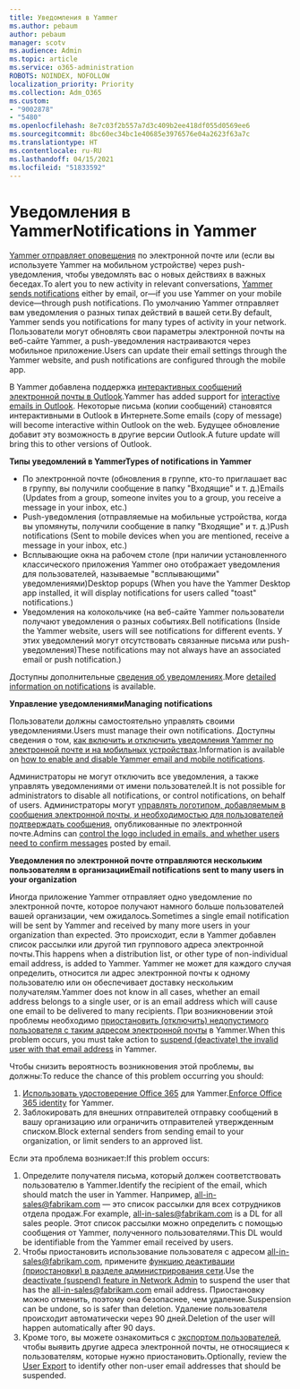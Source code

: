```yaml
---
title: Уведомления в Yammer
ms.author: pebaum
author: pebaum
manager: scotv
ms.audience: Admin
ms.topic: article
ms.service: o365-administration
ROBOTS: NOINDEX, NOFOLLOW
localization_priority: Priority
ms.collection: Adm_O365
ms.custom:
- "9002878"
- "5480"
ms.openlocfilehash: 8e7c03f2b557a7d3c409b2ee418df055d0569ee6
ms.sourcegitcommit: 8bc60ec34bc1e40685e3976576e04a2623f63a7c
ms.translationtype: HT
ms.contentlocale: ru-RU
ms.lasthandoff: 04/15/2021
ms.locfileid: "51833592"
---
```

# <a name="notifications-in-yammer"></a><span data-ttu-id="182a6-102">Уведомления в Yammer</span><span class="sxs-lookup"><span data-stu-id="182a6-102">Notifications in Yammer</span></span>

<span data-ttu-id="182a6-103">[Yammer отправляет оповещения](https://support.microsoft.com/en-gb/office/enable-or-disable-yammer-email-and-phone-notifications-93e530e0-189f-4768-8f28-7683d48cc996) по электронной почте или (если вы используете Yammer на мобильном устройстве) через push-уведомления, чтобы уведомлять вас о новых действиях в важных беседах.</span><span class="sxs-lookup"><span data-stu-id="182a6-103">To alert you to new activity in relevant conversations, [Yammer sends notifications](https://support.microsoft.com/en-gb/office/enable-or-disable-yammer-email-and-phone-notifications-93e530e0-189f-4768-8f28-7683d48cc996) either by email, or—if you use Yammer on your mobile device—through push notifications.</span></span> <span data-ttu-id="182a6-104">По умолчанию Yammer отправляет вам уведомления о разных типах действий в вашей сети.</span><span class="sxs-lookup"><span data-stu-id="182a6-104">By default, Yammer sends you notifications for many types of activity in your network.</span></span> <span data-ttu-id="182a6-105">Пользователи могут обновлять свои параметры электронной почты на веб-сайте Yammer, а push-уведомления настраиваются через мобильное приложение.</span><span class="sxs-lookup"><span data-stu-id="182a6-105">Users can update their email settings through the Yammer website, and push notifications are configured through the mobile app.</span></span> 

<span data-ttu-id="182a6-106">В Yammer добавлена поддержка [интерактивных сообщений электронной почты в Outlook](https://techcommunity.microsoft.com/t5/outlook-blog/interactive-yammer-emails-in-outlook-on-the-web-are-here/ba-p/1209420).</span><span class="sxs-lookup"><span data-stu-id="182a6-106">Yammer has added support for [interactive emails in Outlook](https://techcommunity.microsoft.com/t5/outlook-blog/interactive-yammer-emails-in-outlook-on-the-web-are-here/ba-p/1209420).</span></span> <span data-ttu-id="182a6-107">Некоторые письма (копии сообщений) становятся интерактивными в Outlook в Интернете.</span><span class="sxs-lookup"><span data-stu-id="182a6-107">Some emails (copy of message) will become interactive within Outlook on the web.</span></span> <span data-ttu-id="182a6-108">Будущее обновление добавит эту возможность в другие версии Outlook.</span><span class="sxs-lookup"><span data-stu-id="182a6-108">A future update will bring this to other versions of Outlook.</span></span>

<span data-ttu-id="182a6-109">**Типы уведомлений в Yammer**</span><span class="sxs-lookup"><span data-stu-id="182a6-109">**Types of notifications in Yammer**</span></span>

- <span data-ttu-id="182a6-110">По электронной почте (обновления в группе, кто-то приглашает вас в группу, вы получили сообщение в папку "Входящие" и т. д.)</span><span class="sxs-lookup"><span data-stu-id="182a6-110">Emails (Updates from a group, someone invites you to a group, you receive a message in your inbox, etc.)</span></span>
- <span data-ttu-id="182a6-111">Push-уведомления (отправляемые на мобильные устройства, когда вы упомянуты, получили сообщение в папку "Входящие" и т. д.)</span><span class="sxs-lookup"><span data-stu-id="182a6-111">Push notifications (Sent to mobile devices when you are mentioned, receive a message in your inbox, etc.)</span></span>
- <span data-ttu-id="182a6-112">Всплывающие окна на рабочем столе (при наличии установленного классического приложения Yammer оно отображает уведомления для пользователей, называемые "всплывающими" уведомлениями)</span><span class="sxs-lookup"><span data-stu-id="182a6-112">Desktop popups (When you have the Yammer Desktop app installed, it will display notifications for users called "toast" notifications.)</span></span>
- <span data-ttu-id="182a6-113">Уведомления на колокольчике (на веб-сайте Yammer пользователи получают уведомления о разных событиях.</span><span class="sxs-lookup"><span data-stu-id="182a6-113">Bell notifications (Inside the Yammer website, users will see notifications for different events.</span></span> <span data-ttu-id="182a6-114">У этих уведомлений могут отсутствовать связанные письма или push-уведомления)</span><span class="sxs-lookup"><span data-stu-id="182a6-114">These notifications may not always have an associated email or push notification.)</span></span>

<span data-ttu-id="182a6-115">Доступны дополнительные [сведения об уведомлениях](https://support.microsoft.com/en-gb/office/enable-or-disable-yammer-email-and-phone-notifications-93e530e0-189f-4768-8f28-7683d48cc996).</span><span class="sxs-lookup"><span data-stu-id="182a6-115">More [detailed information on notifications](https://support.microsoft.com/en-gb/office/enable-or-disable-yammer-email-and-phone-notifications-93e530e0-189f-4768-8f28-7683d48cc996) is available.</span></span>

<span data-ttu-id="182a6-116">**Управление уведомлениями**</span><span class="sxs-lookup"><span data-stu-id="182a6-116">**Managing notifications**</span></span>

<span data-ttu-id="182a6-117">Пользователи должны самостоятельно управлять своими уведомлениями.</span><span class="sxs-lookup"><span data-stu-id="182a6-117">Users must manage their own notifications.</span></span> <span data-ttu-id="182a6-118">Доступны сведения о том, [как включить и отключить уведомления Yammer по электронной почте и на мобильных устройствах](https://support.microsoft.com/en-gb/office/enable-or-disable-yammer-email-and-phone-notifications-93e530e0-189f-4768-8f28-7683d48cc996).</span><span class="sxs-lookup"><span data-stu-id="182a6-118">Information is available on [how to enable and disable Yammer email and mobile notifications](https://support.microsoft.com/en-gb/office/enable-or-disable-yammer-email-and-phone-notifications-93e530e0-189f-4768-8f28-7683d48cc996).</span></span> 

<span data-ttu-id="182a6-119">Администраторы не могут отключить все уведомления, а также управлять уведомлениями от имени пользователей.</span><span class="sxs-lookup"><span data-stu-id="182a6-119">It is not possible for administrators to disable all notifications, or control notifications, on behalf of users.</span></span> <span data-ttu-id="182a6-120">Администраторы могут [управлять логотипом, добавляемым в сообщения электронной почты, и необходимостью для пользователей подтверждать сообщения](https://docs.microsoft.com/yammer/configure-your-yammer-network/configure-email-and-yammer), опубликованные по электронной почте.</span><span class="sxs-lookup"><span data-stu-id="182a6-120">Admins can [control the logo included in emails, and whether users need to confirm messages](https://docs.microsoft.com/yammer/configure-your-yammer-network/configure-email-and-yammer) posted by email.</span></span>

<span data-ttu-id="182a6-121">**Уведомления по электронной почте отправляются нескольким пользователям в организации**</span><span class="sxs-lookup"><span data-stu-id="182a6-121">**Email notifications sent to many users in your organization**</span></span>

<span data-ttu-id="182a6-122">Иногда приложение Yammer отправляет одно уведомление по электронной почте, которое получают намного больше пользователей вашей организации, чем ожидалось.</span><span class="sxs-lookup"><span data-stu-id="182a6-122">Sometimes a single email notification will be sent by Yammer and received by many more users in your organization than expected.</span></span> <span data-ttu-id="182a6-123">Это происходит, если в Yammer добавлен список рассылки или другой тип группового адреса электронной почты.</span><span class="sxs-lookup"><span data-stu-id="182a6-123">This happens when a distribution list, or other type of non-individual email address, is added to Yammer.</span></span> <span data-ttu-id="182a6-124">Yammer не может для каждого случая определить, относится ли адрес электронной почты к одному пользователю или он обеспечивает доставку нескольким получателям.</span><span class="sxs-lookup"><span data-stu-id="182a6-124">Yammer does not know in all cases, whether an email address belongs to a single user, or is an email address which will cause one email to be delivered to many recipients.</span></span> <span data-ttu-id="182a6-125">При возникновении этой проблемы необходимо [приостановить (отключить) недопустимого пользователя с таким адресом электронной почты](https://docs.microsoft.com/yammer/manage-yammer-users/add-block-or-remove-users#remove-users) в Yammer.</span><span class="sxs-lookup"><span data-stu-id="182a6-125">When this problem occurs, you must take action to [suspend (deactivate) the invalid user with that email address](https://docs.microsoft.com/yammer/manage-yammer-users/add-block-or-remove-users#remove-users) in Yammer.</span></span> 

<span data-ttu-id="182a6-126">Чтобы снизить вероятность возникновения этой проблемы, вы должны:</span><span class="sxs-lookup"><span data-stu-id="182a6-126">To reduce the chance of this problem occurring you should:</span></span>

1. <span data-ttu-id="182a6-127">[Использовать удостоверение Office 365](https://docs.microsoft.com/yammer/configure-your-yammer-network/enforce-office-365-identity) для Yammer.</span><span class="sxs-lookup"><span data-stu-id="182a6-127">[Enforce Office 365 identity](https://docs.microsoft.com/yammer/configure-your-yammer-network/enforce-office-365-identity) for Yammer.</span></span>
2. <span data-ttu-id="182a6-128">Заблокировать для внешних отправителей отправку сообщений в вашу организацию или ограничить отправителей утвержденным списком.</span><span class="sxs-lookup"><span data-stu-id="182a6-128">Block external senders from sending email to your organization, or limit senders to an approved list.</span></span>

<span data-ttu-id="182a6-129">Если эта проблема возникает:</span><span class="sxs-lookup"><span data-stu-id="182a6-129">If this problem occurs:</span></span>

1. <span data-ttu-id="182a6-130">Определите получателя письма, который должен соответствовать пользователю в Yammer.</span><span class="sxs-lookup"><span data-stu-id="182a6-130">Identify the recipient of the email, which should match the user in Yammer.</span></span> <span data-ttu-id="182a6-131">Например, all-in-sales@fabrikam.com — это список рассылки для всех сотрудников отдела продаж.</span><span class="sxs-lookup"><span data-stu-id="182a6-131">For example, all-in-sales@fabrikam.com is a DL for all sales people.</span></span> <span data-ttu-id="182a6-132">Этот список рассылки можно определить с помощью сообщения от Yammer, полученного пользователями.</span><span class="sxs-lookup"><span data-stu-id="182a6-132">This DL would be identifiable from the Yammer email received by users.</span></span>
2. <span data-ttu-id="182a6-133">Чтобы приостановить использование пользователя с адресом all-in-sales@fabrikam.com, примените [функцию деактивации (приостановки) в разделе администрирования сети](https://docs.microsoft.com/yammer/manage-yammer-users/add-block-or-remove-users#remove-users).</span><span class="sxs-lookup"><span data-stu-id="182a6-133">Use the [deactivate (suspend) feature in Network Admin](https://docs.microsoft.com/yammer/manage-yammer-users/add-block-or-remove-users#remove-users) to suspend the user that has the all-in-sales@fabrikam.com email address.</span></span> <span data-ttu-id="182a6-134">Приостановку можно отменить, поэтому она безопаснее, чем удаление.</span><span class="sxs-lookup"><span data-stu-id="182a6-134">Suspension can be undone, so is safer than deletion.</span></span> <span data-ttu-id="182a6-135">Удаление пользователя происходит автоматически через 90 дней.</span><span class="sxs-lookup"><span data-stu-id="182a6-135">Deletion of the user will happen automatically after 90 days.</span></span>
3. <span data-ttu-id="182a6-136">Кроме того, вы можете ознакомиться с [экспортом пользователей](https://docs.microsoft.com/yammer/manage-security-and-compliance/export-yammer-enterprise-data#ExportUsers), чтобы выявить другие адреса электронной почты, не относящиеся к пользователям, которые нужно приостановить.</span><span class="sxs-lookup"><span data-stu-id="182a6-136">Optionally, review the [User Export](https://docs.microsoft.com/yammer/manage-security-and-compliance/export-yammer-enterprise-data#ExportUsers) to identify other non-user email addresses that should be suspended.</span></span>
